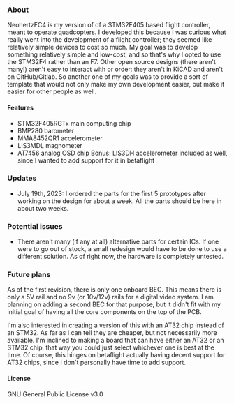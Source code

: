 ### About
NeohertzFC4 is my version of of a STM32F405 based flight controller, meant to operate quadcopters.
I developed this because I was curious what really went into the development of a flight controller; they seemed like relatively simple 
devices to cost so much. My goal was to develop something relatively simple and low-cost, and so that's why I opted to use the STM32F4 rather than an F7. Other 
open source designs (there aren't many!) aren't easy to interact with or order: they aren't in KiCAD and aren't on GitHub/Gitlab. So another one of my goals was to
provide a sort of template that would not only make my own development easier, but make it easier for other people as well. 

#### Features
- STM32F405RGTx main computing chip
- BMP280 barometer
- MMA8452QR1 accelerometer
- LIS3MDL magnometer
- AT7456 analog OSD chip
Bonus: LIS3DH accelerometer included as well, since I wanted to add support for it in betaflight

### Updates
- July 19th, 2023: I ordered the parts for the first 5 prototypes after working on the design for about a week. All the parts should be here in about two weeks.

### Potential issues
- There aren't many (if any at all) alternative parts for certain ICs. If one were to go out of stock, a small redesign would have to be done to use a different solution.
As of right now, the hardware is completely untested.

### Future plans
As of the first revision, there is only one onboard BEC. This means there is only a 5V rail and no 9v (or 10v/12v) rails for a digital 
video system. I am planning on adding a second BEC for that purpose, but it didn't fit with my initial goal of having all the core components on
the top of the PCB. 

I'm also interested in creating a version of this with an AT32 chip instead of an STM32. As far as I can tell they are cheaper, but not necessarily more
available. I'm inclined to making a board that can have either an AT32 or an STM32 chip, that way you could just select whichever one is best at the time. 
Of course, this hinges on betaflight actually having decent support for AT32 chips, since I don't personally have time to add support. 


#### License
GNU General Public License v3.0
